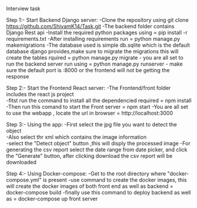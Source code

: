 Interview task


Step 1:- Start Backend Django server:
	-Clone the repository using git clone https://github.com/ShivamK14/Task.git
	-The backend folder contains Django Rest api
	-Install the required python packages using  =                pip install -r requirements.txt
	-After installing requirements run           =                python manage.py makemigrations
	-The database used is simple db.sqlite which 
	 is the default database django provides,make sure to migrate
	 the migrations this will create the tables rquired    =      python manage.py migrate
	- you are all set to run the backend server  run using =      python manage.py runserver
	- make sure the default port is :8000 or the frontend 
	  will not be getting the response
	  
	  
Step 2:- Start the Frontend React server:
	-The Frontend/front folder includes the react js project  
	-fitst run the command to install all the dependencied required =  npm install
	-Then run this comand to start the Front server                 =  npm start
	-You are all set to use the webapp , locate the url in browser  =  http://localhost:3000
 
Step 3:- Using the app:
	-First select the jpg file you want to detect the object      
	-Also select thr xml which contains the image information  
	-select the "Detect object" button ,this will disply the processed image
	-For generating the csv report select the date range from date picker,
	and click the "Generate" button, after clicking download the csv report will be downloaded
	
	
Step 4:- Using Docker-compose:
	-Get to the root directory where "docker-compose.yml" is present
	-use command to create the docker images, this will create 
	 the docker images of both front end as well as backend        =  docker-compose build
	-finally use this command to deploy backend as well as         =  docker-compose up
	 front server
	

